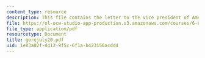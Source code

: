 ```yaml
---
content_type: resource
description: This file contains the letter to the vice president of America.
file: https://ol-ocw-studio-app-production.s3.amazonaws.com/courses/6-805-ethics-and-the-law-on-the-electronic-frontier-fall-2005/1e03a82fd4129f5c6f1ab423156acdd4_gorejuly20.pdf
file_type: application/pdf
resourcetype: Document
title: gorejuly20.pdf
uid: 1e03a82f-d412-9f5c-6f1a-b423156acdd4
---
```

